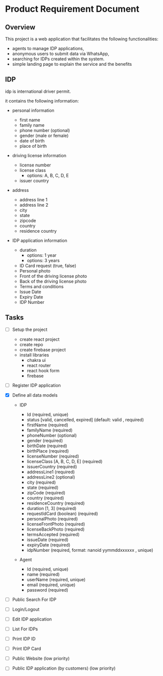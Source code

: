# Product Requirement Document

## Overview

This project is a web application that facilitates the following functionalities:

- agents to manage IDP applications,
- anonymous users to submit data via WhatsApp,
- searching for IDPs created within the system.
- simple landing page to explain the service and the benefits

## IDP

idp is international driver permit.

it contains the following information:

- personal information

  - first name
  - family name
  - phone number (optional)
  - gender (male or female)
  - date of birth
  - place of birth

- driving license information

  - license number
  - license class
    - options: A, B, C, D, E
  - issuer country

- address

  - address line 1
  - address line 2
  - city
  - state
  - zipcode
  - country
  - residence country

- IDP application information
  - duration
    - options: 1 year
    - options: 3 years
  - ID Card request (true, false)
  - Personal photo
  - Front of the driving license photo
  - Back of the driving license photo
  - Terms and conditions
  - Issue Date
  - Expiry Date
  - IDP Number

## Tasks

- [ ] Setup the project

  - create react project
  - create repo
  - create firebase project
  - install libraries
    - chakra ui
    - react router
    - react hook form
    - firebase

- [ ] Register IDP application

- [x] Define all data models

  - IDP

    - Id (required, unique)
    - status [valid, cancelled, expired] (default: valid , required)
    - firstName (required)
    - familyName (required)
    - phoneNumber (optional)
    - gender (required)
    - birthDate (required)
    - birthPlace (required)
    - licenseNumber (required)
    - licenseClass [A, B, C, D, E] (required)
    - issuerCountry (required)
    - addressLine1 (required)
    - addressLine2 (optional)
    - city (required)
    - state (required)
    - zipCode (required)
    - country (required)
    - residenceCountry (required)
    - duration [1, 3] (required)
    - requestIdCard (boolean) (required)
    - personalPhoto (required)
    - licenseFrontPhoto (required)
    - licenseBackPhoto (required)
    - termsAccepted (required)
    - issueDate (required)
    - expiryDate (required)
    - idpNumber (required, format: nanoid yymmddxxxxxx , unique)

  - Agent
    - Id (required, unique)
    - name (required)
    - userName (required, unique)
    - email (required, unique)
    - password (required)

- [ ] Public Search For IDP

- [ ] Login/Logout

- [ ] Edit IDP application

- [ ] List For IDPs

- [ ] Print IDP ID

- [ ] Print IDP Card

- [ ] Public Website (low priority)

- [ ] Public IDP application (by customers) (low priority)
